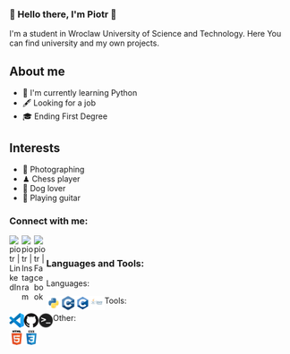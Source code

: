 ### 👋 Hello there, I'm Piotr 👋

I'm a student in Wroclaw University of Science and Technology. Here You can find university and my own projects.

## About me
- 🐍 I'm currently learning Python
- 🖋 Looking for a job
- 🎓 Ending First Degree

## Interests
- 📸 Photographing
- ♟ Chess player
- 🐶 Dog lover
- 🎸 Playing guitar

### Connect with me:

[<img align="left" alt="piotr  | LinkedIn" width="22px" src="https://cdn.jsdelivr.net/npm/simple-icons@v3/icons/linkedin.svg" />][linkedin]
[<img align="left" alt="piotr  | Instagram" width="22px" src="https://cdn.jsdelivr.net/npm/simple-icons@v3/icons/instagram.svg" />][instagram]
[<img align="left" alt="piotr  | Facebook" width="22px" src="https://cdn.jsdelivr.net/npm/simple-icons@v3/icons/facebook.svg" />][facebook]

<br />

### Languages and Tools:
Languages:

<img align="left" alt="Python" width="26px" src="https://raw.githubusercontent.com/github/explore/80688e429a7d4ef2fca1e82350fe8e3517d3494d/topics/python/python.png" />
<img align="left" alt="C++" width="26px" src="https://raw.githubusercontent.com/github/explore/80688e429a7d4ef2fca1e82350fe8e3517d3494d/topics/cpp/cpp.png" />
<img align="left" alt="C" width="26px" src="https://raw.githubusercontent.com/github/explore/80688e429a7d4ef2fca1e82350fe8e3517d3494d/topics/c/c.png" />
<img align="left" alt="java" width="26px" src="https://raw.githubusercontent.com/github/explore/80688e429a7d4ef2fca1e82350fe8e3517d3494d/topics/java/java.png" /> 


Tools:

<img align="left" alt="Visual Studio Code" width="26px" src="https://raw.githubusercontent.com/github/explore/80688e429a7d4ef2fca1e82350fe8e3517d3494d/topics/visual-studio-code/visual-studio-code.png" />
<img align="left" alt="GitHub" width="26px" src="https://raw.githubusercontent.com/github/explore/78df643247d429f6cc873026c0622819ad797942/topics/github/github.png" />
<img align="left" alt="Terminal" width="26px" src="https://raw.githubusercontent.com/github/explore/80688e429a7d4ef2fca1e82350fe8e3517d3494d/topics/terminal/terminal.png" />


Other:

<img align="left" alt="HTML5" width="26px" src="https://raw.githubusercontent.com/github/explore/80688e429a7d4ef2fca1e82350fe8e3517d3494d/topics/html/html.png" />
<img align="left" alt="CSS3" width="26px" src="https://raw.githubusercontent.com/github/explore/80688e429a7d4ef2fca1e82350fe8e3517d3494d/topics/css/css.png" />

<br />
<br />


[instagram]: https://instagram.com/piterpparke/
[linkedin]: https://linkedin.com/in/pniedz
[facebook]: https://www.facebook.com/piotr.niedziolka1/
